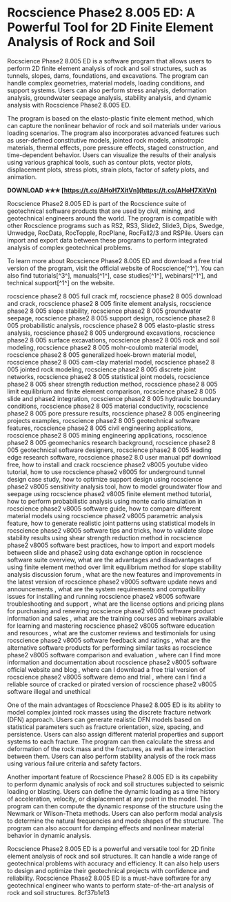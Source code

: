 
 
# Rocscience Phase2 8.005 ED: A Powerful Tool for 2D Finite Element Analysis of Rock and Soil
 
Rocscience Phase2 8.005 ED is a software program that allows users to perform 2D finite element analysis of rock and soil structures, such as tunnels, slopes, dams, foundations, and excavations. The program can handle complex geometries, material models, loading conditions, and support systems. Users can also perform stress analysis, deformation analysis, groundwater seepage analysis, stability analysis, and dynamic analysis with Rocscience Phase2 8.005 ED.
 
The program is based on the elasto-plastic finite element method, which can capture the nonlinear behavior of rock and soil materials under various loading scenarios. The program also incorporates advanced features such as user-defined constitutive models, jointed rock models, anisotropic materials, thermal effects, pore pressure effects, staged construction, and time-dependent behavior. Users can visualize the results of their analysis using various graphical tools, such as contour plots, vector plots, displacement plots, stress plots, strain plots, factor of safety plots, and animation.
 
**DOWNLOAD ✯✯✯ [https://t.co/AHoH7XitVn](https://t.co/AHoH7XitVn)**


 
Rocscience Phase2 8.005 ED is part of the Rocscience suite of geotechnical software products that are used by civil, mining, and geotechnical engineers around the world. The program is compatible with other Rocscience programs such as RS2, RS3, Slide2, Slide3, Dips, Swedge, Unwedge, RocData, RocTopple, RocPlane, RocFall2/3 and RSPile. Users can import and export data between these programs to perform integrated analysis of complex geotechnical problems.
 
To learn more about Rocscience Phase2 8.005 ED and download a free trial version of the program, visit the official website of Rocscience[^1^]. You can also find tutorials[^3^], manuals[^1^], case studies[^1^], webinars[^1^], and technical support[^1^] on the website.
 
rocscience phase2 8 005 full crack mf,  rocscience phase2 8 005 download and crack,  rocscience phase2 8 005 finite element analysis,  rocscience phase2 8 005 slope stability,  rocscience phase2 8 005 groundwater seepage,  rocscience phase2 8 005 support design,  rocscience phase2 8 005 probabilistic analysis,  rocscience phase2 8 005 elasto-plastic stress analysis,  rocscience phase2 8 005 underground excavations,  rocscience phase2 8 005 surface excavations,  rocscience phase2 8 005 rock and soil modeling,  rocscience phase2 8 005 mohr-coulomb material model,  rocscience phase2 8 005 generalized hoek-brown material model,  rocscience phase2 8 005 cam-clay material model,  rocscience phase2 8 005 jointed rock modeling,  rocscience phase2 8 005 discrete joint networks,  rocscience phase2 8 005 statistical joint models,  rocscience phase2 8 005 shear strength reduction method,  rocscience phase2 8 005 limit equilibrium and finite element comparison,  rocscience phase2 8 005 slide and phase2 integration,  rocscience phase2 8 005 hydraulic boundary conditions,  rocscience phase2 8 005 material conductivity,  rocscience phase2 8 005 pore pressure results,  rocscience phase2 8 005 engineering projects examples,  rocscience phase2 8 005 geotechnical software features,  rocscience phase2 8 005 civil engineering applications,  rocscience phase2 8 005 mining engineering applications,  rocscience phase2 8 005 geomechanics research background,  rocscience phase2 8 005 geotechnical software designers,  rocscience phase2 8 005 leading edge research software,  rocscience phase2 8.0 user manual pdf download free,  how to install and crack rocscience phase2 v8005 youtube video tutorial,  how to use rocscience phase2 v8005 for underground tunnel design case study,  how to optimize support design using rocscience phase2 v8005 sensitivity analysis tool,  how to model groundwater flow and seepage using rocscience phase2 v8005 finite element method tutorial,  how to perform probabilistic analysis using monte carlo simulation in rocscience phase2 v8005 software guide,  how to compare different material models using rocscience phase2 v8005 parametric analysis feature,  how to generate realistic joint patterns using statistical models in rocscience phase2 v8005 software tips and tricks,  how to validate slope stability results using shear strength reduction method in rocscience phase2 v8005 software best practices,  how to import and export models between slide and phase2 using data exchange option in rocscience software suite overview,  what are the advantages and disadvantages of using finite element method over limit equilibrium method for slope stability analysis discussion forum ,  what are the new features and improvements in the latest version of rocscience phase2 v8005 software update news and announcements ,  what are the system requirements and compatibility issues for installing and running rocscience phase2 v8005 software troubleshooting and support ,  what are the license options and pricing plans for purchasing and renewing rocscience phase2 v8005 software product information and sales ,  what are the training courses and webinars available for learning and mastering rocscience phase2 v8005 software education and resources ,  what are the customer reviews and testimonials for using rocscience phase2 v8005 software feedback and ratings ,  what are the alternative software products for performing similar tasks as rocscience phase2 v8005 software comparison and evaluation ,  where can I find more information and documentation about rocscience phase2 v8005 software official website and blog ,  where can I download a free trial version of rocscience phase2 v8005 software demo and trial ,  where can I find a reliable source of cracked or pirated version of rocscience phase2 v8005 software illegal and unethical

One of the main advantages of Rocscience Phase2 8.005 ED is its ability to model complex jointed rock masses using the discrete fracture network (DFN) approach. Users can generate realistic DFN models based on statistical parameters such as fracture orientation, size, spacing, and persistence. Users can also assign different material properties and support systems to each fracture. The program can then calculate the stress and deformation of the rock mass and the fractures, as well as the interaction between them. Users can also perform stability analysis of the rock mass using various failure criteria and safety factors.
 
Another important feature of Rocscience Phase2 8.005 ED is its capability to perform dynamic analysis of rock and soil structures subjected to seismic loading or blasting. Users can define the dynamic loading as a time history of acceleration, velocity, or displacement at any point in the model. The program can then compute the dynamic response of the structure using the Newmark or Wilson-Theta methods. Users can also perform modal analysis to determine the natural frequencies and mode shapes of the structure. The program can also account for damping effects and nonlinear material behavior in dynamic analysis.
 
Rocscience Phase2 8.005 ED is a powerful and versatile tool for 2D finite element analysis of rock and soil structures. It can handle a wide range of geotechnical problems with accuracy and efficiency. It can also help users to design and optimize their geotechnical projects with confidence and reliability. Rocscience Phase2 8.005 ED is a must-have software for any geotechnical engineer who wants to perform state-of-the-art analysis of rock and soil structures.
 8cf37b1e13
 
